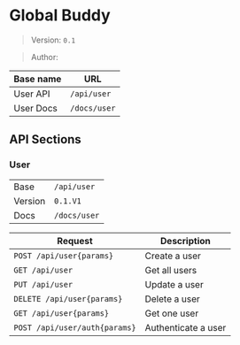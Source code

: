 # Global Buddy

> Version: `0.1`

> Author:

| Base name | URL          |
| --------- | ------------ |
| User API  | `/api/user`  |
| User Docs | `/docs/user` |

## API Sections

### User

|         |              |
| ------- | ------------ |
| Base    | `/api/user`  |
| Version | `0.1.V1`     |
| Docs    | `/docs/user` |

| Request                       | Description         |
| ----------------------------- | ------------------- |
| `POST /api/user{params}`      | Create a user       |
| `GET /api/user`               | Get all users       |
| `PUT /api/user`               | Update a user       |
| `DELETE /api/user{params}`    | Delete a user       |
| `GET /api/user{params}`       | Get one user        |
| `POST /api/user/auth{params}` | Authenticate a user |

